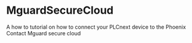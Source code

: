 # MguardSecureCloud
A how to tutorial on how to connect your PLCnext device to the Phoenix Contact Mguard secure cloud 
